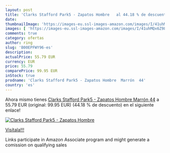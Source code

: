 ```yaml
---
layout: post
title: 'Clarks Stafford Park5 - Zapatos Hombre   al 44.18 % de descuento'
date: 
thumbnailImage: 'https://images-eu.ssl-images-amazon.com/images/I/41uhMQx6Z9L._SL200_.jpg'
images: [ 'https://images-eu.ssl-images-amazon.com/images/I/41uhMQx6Z9L._SL200_.jpg' ]
comments: true
category: ofertas
author: ring
slug: 'B00EPFWY96-es'
description:
actualPrice: 55.79 EUR
currency: EUR
price: 55.79
comparePrice: 99.95 EUR
inStock: true
prodname: 'Clarks Stafford Park5 - Zapatos Hombre  Marrón  44'
country: 'es'
---
```


Ahora mismo tienes [Clarks Stafford Park5 - Zapatos Hombre  Marrón  44](https://www.amazon.es/dp/B00EPFWY96/?tag=tolees-21) a 55.79 EUR (original: 99.95 EUR) (44.18 %  de descuento) en el siguiente enlace!

[![Clarks Stafford Park5 - Zapatos Hombre  ](https://images-eu.ssl-images-amazon.com/images/I/41uhMQx6Z9L._SL200_.jpg)](https://www.amazon.es/dp/B00EPFWY96/?tag=tolees-21)

[Visítala!!!](https://www.amazon.es/dp/B00EPFWY96/?tag=tolees-21)

Links participate in Amazon Associate program and might generate a comission on qualifying sales
